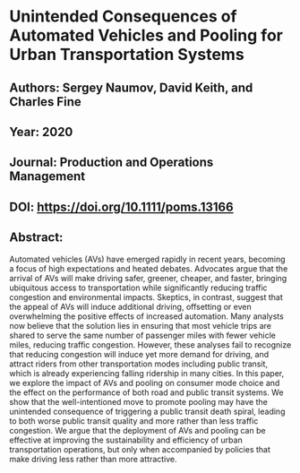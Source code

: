 # Unintended Consequences of Automated Vehicles and Pooling for Urban Transportation Systems
## Authors: Sergey Naumov, David Keith, and Charles Fine
## Year: 2020
## Journal: Production and Operations Management
## DOI: https://doi.org/10.1111/poms.13166
## Abstract:
Automated vehicles (AVs) have emerged rapidly in recent years, becoming a focus of high expectations and heated debates. Advocates argue that the arrival of AVs will make driving safer, greener, cheaper, and faster, bringing ubiquitous access to transportation while significantly reducing traffic congestion and environmental impacts. Skeptics, in contrast, suggest that the appeal of AVs will induce additional driving, offsetting or even overwhelming the positive effects of increased automation. Many analysts now believe that the solution lies in ensuring that most vehicle trips are shared to serve the same number of passenger miles with fewer vehicle miles, reducing traffic congestion. However, these analyses fail to recognize that reducing congestion will induce yet more demand for driving, and attract riders from other transportation modes including public transit, which is already experiencing falling ridership in many cities. In this paper, we explore the impact of AVs and pooling on consumer mode choice and the effect on the performance of both road and public transit systems. We show that the well-intentioned move to promote pooling may have the unintended consequence of triggering a public transit death spiral, leading to both worse public transit quality and more rather than less traffic congestion. We argue that the deployment of AVs and pooling can be effective at improving the sustainability and efficiency of urban transportation operations, but only when accompanied by policies that make driving less rather than more attractive. 
